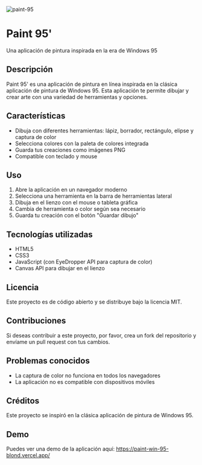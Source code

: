 ![paint-95](https://github.com/user-attachments/assets/1b82997d-1a52-41cd-b9d9-e8e20e2b1f49)

# Paint 95'

Una aplicación de pintura inspirada en la era de Windows 95

## Descripción

Paint 95' es una aplicación de pintura en línea inspirada en la clásica aplicación de pintura de Windows 95. Esta aplicación te permite dibujar y crear arte con una variedad de herramientas y opciones.

## Características

- Dibuja con diferentes herramientas: lápiz, borrador, rectángulo, elipse y captura de color
- Selecciona colores con la paleta de colores integrada
- Guarda tus creaciones como imágenes PNG
- Compatible con teclado y mouse

## Uso

1. Abre la aplicación en un navegador moderno
2. Selecciona una herramienta en la barra de herramientas lateral
3. Dibuja en el lienzo con el mouse o tableta gráfica
4. Cambia de herramienta o color según sea necesario
5. Guarda tu creación con el botón "Guardar dibujo"

## Tecnologías utilizadas

- HTML5
- CSS3
- JavaScript (con EyeDropper API para captura de color)
- Canvas API para dibujar en el lienzo

## Licencia

Este proyecto es de código abierto y se distribuye bajo la licencia MIT.

## Contribuciones

Si deseas contribuir a este proyecto, por favor, crea un fork del repositorio y envíame un pull request con tus cambios.

## Problemas conocidos

- La captura de color no funciona en todos los navegadores
- La aplicación no es compatible con dispositivos móviles

## Créditos

Este proyecto se inspiró en la clásica aplicación de pintura de Windows 95.

## Demo

Puedes ver una demo de la aplicación aquí: https://paint-win-95-blond.vercel.app/
